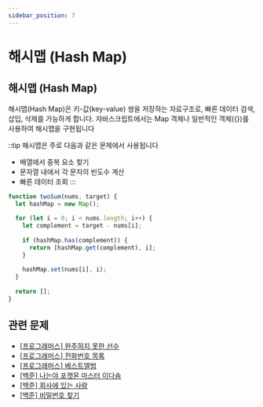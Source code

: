 ```yaml
---
sidebar_position: 7
---
```


# 해시맵 (Hash Map)

## 해시맵 (Hash Map)
해시맵(Hash Map)은 키-값(key-value) 쌍을 저장하는 자료구조로, 빠른 데이터 검색, 삽입, 삭제를 가능하게 합니다.
자바스크립트에서는 Map 객체나 일반적인 객체({})를 사용하여 해시맵을 구현됩니다

::tip 해시맵은 주로 다음과 같은 문제에서 사용됩니다
- 배열에서 중복 요소 찾기
- 문자열 내에서 각 문자의 빈도수 계산
- 빠른 데이터 조회
:::


```js
function twoSum(nums, target) {
  let hashMap = new Map();
  
  for (let i = 0; i < nums.length; i++) {
    let complement = target - nums[i];
    
    if (hashMap.has(complement)) {
      return [hashMap.get(complement), i];
    }
    
    hashMap.set(nums[i], i);
  }
  
  return [];
}
```

## 관련 문제

- [[프로그래머스] 완주하지 못한 선수](https://school.programmers.co.kr/learn/courses/30/lessons/42576)
- [[프로그래머스] 전화번호 목록](https://school.programmers.co.kr/learn/courses/30/lessons/42577)
- [[프로그래머스] 베스트앨범](https://school.programmers.co.kr/learn/courses/30/lessons/42579)
- [[백준] 나는야 포켓몬 마스터 이다솜](https://www.acmicpc.net/problem/1620)
- [[백준] 회사에 있는 사람](https://www.acmicpc.net/problem/7785)
- [[백준] 비밀번호 찾기](https://www.acmicpc.net/problem/17219)